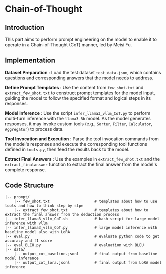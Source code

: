 # Chain-of-Thought

## Introduction

This part aims to perform prompt engineering on the  model to enable it to operate in a Chain-of-Thought (CoT) manner, led by Meisi Fu.

## Implementation

**Dataset Preparation** : Load the test dataset `test_data.json`, which contains questions and corresponding answers that the model needs to address.

**Define Prompt Templates** : Use the content from `few_shot.txt` and `extract_few_shot.txt` to construct prompt templates for the model input, guiding the model to follow the specified format and logical steps in its responses.

**Model Inference** : Use the script `infer_llama3_vllm_CoT.py` to perform multi-turn inference with the `llama3-8b` model. As the model generates responses, it may invoke custom tools (e.g., `Sorter`, `Filter`, `Calculator`, `Aggregator`) to process data.

**Tool Invocation and Execution** : Parse the tool invocation commands from the model's responses and execute the corresponding tool functions defined in `tools.py`, then feed the results back to the model.

**Extract Final Answers** : Use the examples in `extract_few_shot.txt` and the `extract_finalanswer` function to extract the final answer from the model's complete response.

## Code Structure
```
|-- prompt/
    |-- few_shot.txt                    # templates about how to use tools and how to think step by stpe
    |-- extract_few_shot.txt            # templates about how to extract the final answer from the deduction process
|-- infer_llama3_vllm_CoT.sh            # bash script for large model inference with vllm
|-- infer_llama3_vllm_CoT.py            # large model inference with baseline model also with LoRA
|-- eval.py                             # evaluate python code to get accuracy and f1 score
|-- eval_BLEU.py                        # evaluation with BLEU
|-- data/
    |-- output_cot_baseline.jsonl       # final output from baseline model inference
    |-- output_cot_lora.jsonl           # final output from LoRA model inference
```